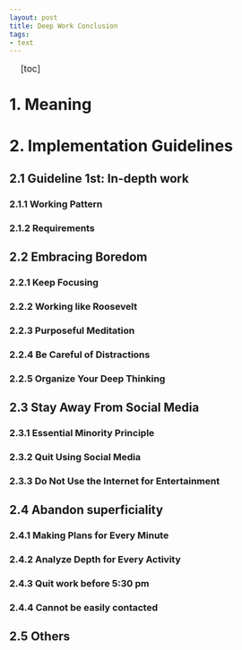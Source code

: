 ```yaml
---
layout: post
title: Deep Work Conclusion
tags: 
- text
---
```


<style>
  p{
    font-size:16px;
    line-height:1em;
    text-indent:20px;
  }
</style>

[toc]
# 1.  Meaning
# 2.  Implementation Guidelines

## 2.1  Guideline 1st: In-depth work
### 2.1.1  Working Pattern
### 2.1.2  Requirements

## 2.2  Embracing Boredom
### 2.2.1  Keep Focusing
### 2.2.2	Working like Roosevelt
### 2.2.3	Purposeful Meditation
### 2.2.4	Be Careful of Distractions
### 2.2.5	Organize Your Deep Thinking

## 2.3  Stay Away From Social Media
### 2.3.1  Essential Minority Principle
### 2.3.2	Quit Using Social Media
### 2.3.3	Do Not Use the Internet for Entertainment

## 2.4  Abandon superficiality
### 2.4.1  Making Plans for Every Minute
### 2.4.2	Analyze Depth for Every Activity
### 2.4.3	Quit work before 5:30 pm
### 2.4.4	Cannot be easily contacted

## 2.5  Others


